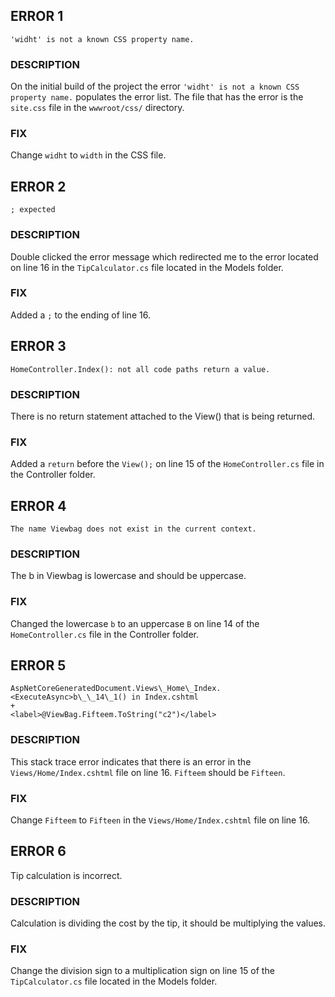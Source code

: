 ## ERROR 1
```
'widht' is not a known CSS property name.
```

### DESCRIPTION
On the initial build of the project the error `'widht' is not a known CSS property name.` populates the error list. The file that has the error is the `site.css` file in the `wwwroot/css/` directory. 

### FIX
Change `widht` to `width` in the CSS file.


## ERROR 2
```
; expected
```

### DESCRIPTION  
Double clicked the error message which redirected me to the error located on line 16 in the `TipCalculator.cs` file located in the Models folder.

### FIX  
Added a `;` to the ending of line 16.


## ERROR 3
```
HomeController.Index(): not all code paths return a value.
```

### DESCRIPTION
There is no return statement attached to the View() that is being returned.

### FIX
Added a `return` before the `View();` on line 15 of the `HomeController.cs` file in the Controller folder.


## ERROR 4  
```
The name Viewbag does not exist in the current context.
```

### DESCRIPTION
The b in Viewbag is lowercase and should be uppercase.

### FIX
Changed the lowercase `b` to an uppercase `B` on line 14 of the `HomeController.cs` file in the Controller folder.


## ERROR 5
```
AspNetCoreGeneratedDocument.Views\_Home\_Index.<ExecuteAsync>b\_\_14\_1() in Index.cshtml
+ 
<label>@ViewBag.Fifteem.ToString("c2")</label>
```

### DESCRIPTION
This stack trace error indicates that there is an error in the `Views/Home/Index.cshtml` file on line 16. `Fifteem` should be `Fifteen`.

### FIX
Change `Fifteem` to `Fifteen` in the `Views/Home/Index.cshtml` file on line 16.


## ERROR 6
Tip calculation is incorrect. 

### DESCRIPTION
Calculation is dividing the cost by the tip, it should be multiplying the values.

### FIX
Change the division sign to a multiplication sign on line 15 of the `TipCalculator.cs` file located in the Models folder.

